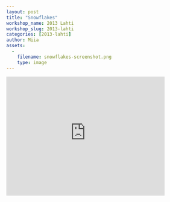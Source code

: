 ```yaml
---
layout: post
title: "Snowflakes"
workshop_name: 2013 Lahti
workshop_slug: 2013-lahti
categories: [2013-lahti]
author: Miia 
assets:
  -
    filename: snowflakes-screenshot.png
    type: image
---
```

<iframe width="420" height="315" src="http://www.youtube.com/embed/hXNG6gB_87U" frameborder="0" allowfullscreen></iframe>
